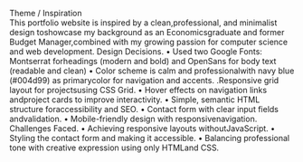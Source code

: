 Theme / Inspiration   
This portfolio website is inspired by a clean,professional, and minimalist design toshowcase my background as an Economicsgraduate and former Budget Manager,combined with my growing passion for computer science and web development.
Design Decisions.                      • Used two Google Fonts: Montserrat forheadings (modern and bold) and OpenSans for body text (readable and clean)                                  • Color scheme is calm and professionalwith navy blue (#004d99) as primarycolor for navigation and accents.                      .Responsive grid layout for projectsusing CSS Grid.                • Hover effects on navigation links andproject cards to improve interactivity.                         • Simple, semantic HTML structure foraccessibility and SEO.              • Contact form with clear input fields andvalidation.                         • Mobile-friendly design with responsivenavigation.
Challenges Faced.                      • Achieving responsive layouts withoutJavaScript.                     • Styling the contact form and making it accessible.                         • Balancing professional tone with creative expression using only HTMLand CSS.
